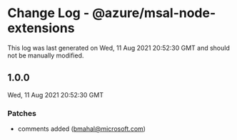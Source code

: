# Change Log - @azure/msal-node-extensions

This log was last generated on Wed, 11 Aug 2021 20:52:30 GMT and should not be manually modified.

<!-- Start content -->

## 1.0.0

Wed, 11 Aug 2021 20:52:30 GMT

### Patches

- comments added (bmahal@microsoft.com)

